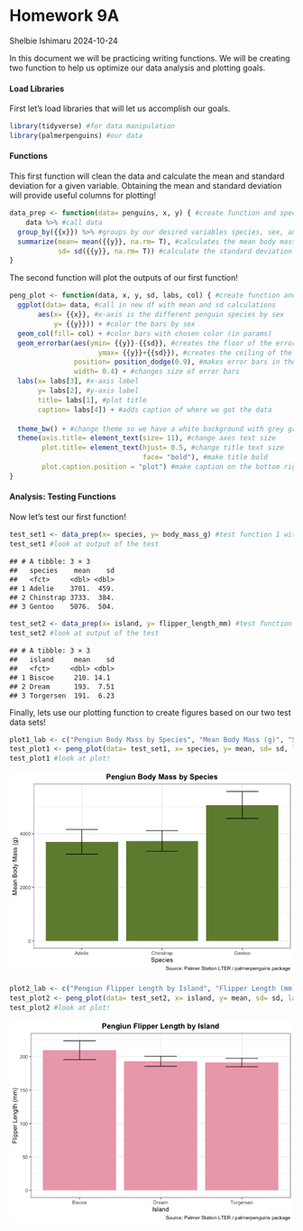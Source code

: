 Homework 9A
================
Shelbie Ishimaru
2024-10-24

In this document we will be practicing writing functions. We will be
creating two function to help us optimize our data analysis and plotting
goals.

#### Load Libraries

First let’s load libraries that will let us accomplish our goals.

``` r
library(tidyverse) #for data manipulation
library(palmerpenguins) #our data
```

#### Functions

This first function will clean the data and calculate the mean and
standard deviation for a given variable. Obtaining the mean and standard
deviation will provide useful columns for plotting!

``` r
data_prep <- function(data= penguins, x, y) { #create function and specify parameters
    data %>% #call data
  group_by({{x}}) %>% #groups by our desired variables species, sex, and island
  summarize(mean= mean({{y}}, na.rm= T), #calculates the mean body mass
            sd= sd({{y}}, na.rm= T)) #calculate the standard deviation
}
```

The second function will plot the outputs of our first function!

``` r
peng_plot <- function(data, x, y, sd, labs, col) { #create function and specify parameters
  ggplot(data= data, #call in new df with mean and sd calculations 
       aes(x= {{x}}, #x-axis is the different penguin species by sex
           y= {{y}})) + #color the bars by sex
  geom_col(fill= col) + #color bars with chosen color (in params)
  geom_errorbar(aes(ymin= {{y}}-{{sd}}, #creates the floor of the error bar
                      ymax= {{y}}+{{sd}}), #creates the ceiling of the error bar
                position= position_dodge(0.9), #makes error bars in the middle of each bar
                width= 0.4) + #changes size of error bars
  labs(x= labs[3], #x-axis label
       y= labs[2], #y-axis label
       title= labs[1], #plot title 
       caption= labs[4]) + #adds caption of where we got the data

  theme_bw() + #change theme so we have a white background with grey grid lines and black outline
  theme(axis.title= element_text(size= 11), #change axes text size
        plot.title= element_text(hjust= 0.5, #change title text size
                                 face= "bold"), #make title bold
        plot.caption.position = "plot") #make caption on the bottom right of the page
}
```

#### Analysis: Testing Functions

Now let’s test our first function!

``` r
test_set1 <- data_prep(x= species, y= body_mass_g) #test function 1 with test set 1 params
test_set1 #look at output of the test
```

    ## # A tibble: 3 × 3
    ##   species    mean    sd
    ##   <fct>     <dbl> <dbl>
    ## 1 Adelie    3701.  459.
    ## 2 Chinstrap 3733.  384.
    ## 3 Gentoo    5076.  504.

``` r
test_set2 <- data_prep(x= island, y= flipper_length_mm) #test function 1 with test set 2 params
test_set2 #look at output of the test
```

    ## # A tibble: 3 × 3
    ##   island     mean    sd
    ##   <fct>     <dbl> <dbl>
    ## 1 Biscoe     210. 14.1 
    ## 2 Dream      193.  7.51
    ## 3 Torgersen  191.  6.23

Finally, lets use our plotting function to create figures based on our
two test data sets!

``` r
plot1_lab <- c("Pengiun Body Mass by Species", "Mean Body Mass (g)", "Species", "Source: Palmer Station LTER / palmerpenguins package") #create a vector of plot labels
test_plot1 <- peng_plot(data= test_set1, x= species, y= mean, sd= sd, labs= plot1_lab, col= "darkolivegreen4") #run plot function on test data set 1
test_plot1 #look at plot!
```

![](../Output/HW9A_plot1-1.png)<!-- -->

``` r
plot2_lab <- c("Pengiun Flipper Length by Island", "Flipper Length (mm)", "Island", "Source: Palmer Station LTER / palmerpenguins package") #create a vector of plot labels
test_plot2 <- peng_plot(data= test_set2, x= island, y= mean, sd= sd, labs= plot2_lab, col= "pink2") #run plot function on test data set 2
test_plot2 #look at plot!
```

![](../Output/HW9A_plot2-1.png)<!-- -->
